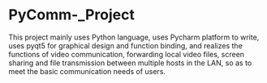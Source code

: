 # PyComm-_Project
This project mainly uses Python language, uses Pycharm platform to write, uses pyqt5 for graphical design and function binding, and realizes the functions of video communication, forwarding local video files, screen sharing and file transmission between multiple hosts in the LAN, so as to meet the basic communication needs of users.
